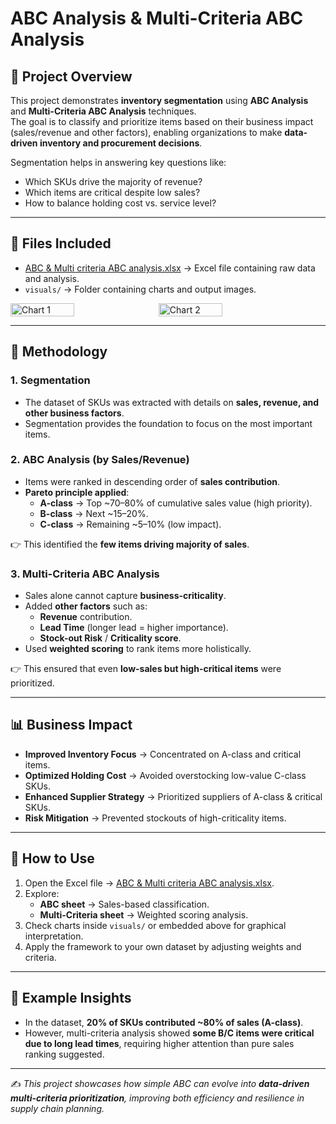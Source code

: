 # ABC Analysis & Multi-Criteria ABC Analysis  

## 📌 Project Overview  
This project demonstrates **inventory segmentation** using **ABC Analysis** and **Multi-Criteria ABC Analysis** techniques.  
The goal is to classify and prioritize items based on their business impact (sales/revenue and other factors), enabling organizations to make **data-driven inventory and procurement decisions**.  

Segmentation helps in answering key questions like:  
- Which SKUs drive the majority of revenue?  
- Which items are critical despite low sales?  
- How to balance holding cost vs. service level?  

---

## 📂 Files Included  
- [ABC & Multi criteria ABC analysis.xlsx](ABC%20&%20Multi%20criteria%20ABC%20analysis.xlsx) → Excel file containing raw data and analysis.  
- `visuals/` → Folder containing charts and output images.  

<div style="display: flex; gap: 10px;">
  <img src="visuals/chart1.png" alt="Chart 1" width="45%"/>
  <img src="visuals/chart2.png" alt="Chart 2" width="45%"/>
</div>  

---

## 🔑 Methodology  

### 1. **Segmentation**  
- The dataset of SKUs was extracted with details on **sales, revenue, and other business factors**.  
- Segmentation provides the foundation to focus on the most important items.  

### 2. **ABC Analysis (by Sales/Revenue)**  
- Items were ranked in descending order of **sales contribution**.  
- **Pareto principle applied**:  
  - **A-class** → Top ~70–80% of cumulative sales value (high priority).  
  - **B-class** → Next ~15–20%.  
  - **C-class** → Remaining ~5–10% (low impact).  

👉 This identified the **few items driving majority of sales**.  

### 3. **Multi-Criteria ABC Analysis**  
- Sales alone cannot capture **business-criticality**.  
- Added **other factors** such as:  
  - **Revenue** contribution.  
  - **Lead Time** (longer lead = higher importance).  
  - **Stock-out Risk** / **Criticality score**.  
- Used **weighted scoring** to rank items more holistically.  

👉 This ensured that even **low-sales but high-critical items** were prioritized.  

---

## 📊 Business Impact  
- **Improved Inventory Focus** → Concentrated on A-class and critical items.  
- **Optimized Holding Cost** → Avoided overstocking low-value C-class SKUs.  
- **Enhanced Supplier Strategy** → Prioritized suppliers of A-class & critical SKUs.  
- **Risk Mitigation** → Prevented stockouts of high-criticality items.  

---

## 🚀 How to Use  
1. Open the Excel file → [ABC & Multi criteria ABC analysis.xlsx](ABC%20&%20Multi%20criteria%20ABC%20analysis.xlsx).  
2. Explore:  
   - **ABC sheet** → Sales-based classification.  
   - **Multi-Criteria sheet** → Weighted scoring analysis.  
3. Check charts inside `visuals/` or embedded above for graphical interpretation.  
4. Apply the framework to your own dataset by adjusting weights and criteria.  

---

## 📌 Example Insights  
- In the dataset, **20% of SKUs contributed ~80% of sales (A-class)**.  
- However, multi-criteria analysis showed **some B/C items were critical due to long lead times**, requiring higher attention than pure sales ranking suggested.  

---

✍️ *This project showcases how simple ABC can evolve into **data-driven multi-criteria prioritization**, improving both efficiency and resilience in supply chain planning.*  
